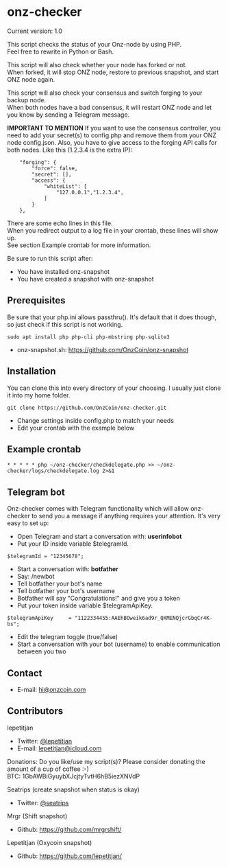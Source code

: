 # onz-checker
Current version: 1.0

This script checks the status of your Onz-node by using PHP.<br>
Feel free to rewrite in Python or Bash. 
 
This script will also check whether your node has forked or not.<br>
When forked, it will stop ONZ node, restore to previous snapshot, and start ONZ node again.
  
This script will also check your consensus and switch forging to your backup node.<br>
When both nodes have a bad consensus, it will restart ONZ node and let you know by sending a Telegram message.

<b>IMPORTANT TO MENTION</b>
If you want to use the consensus controller, you need to add your secret(s) to config.php and remove them from your ONZ node config.json.
Also, you have to give access to the forging API calls for both nodes. Like this (1.2.3.4 is the extra IP):
```
    "forging": {
        "force": false,
        "secret": [],
        "access": {
            "whiteList": [
                "127.0.0.1","1.2.3.4",
            ]
        }
    },
```

There are some echo lines in this file.<br>
When you redirect output to a log file in your crontab, these lines will show up. <br>
See section Example crontab for more information.

Be sure to run this script after:
* You have installed onz-snapshot
* You have created a snapshot with onz-snapshot

## Prerequisites
Be sure that your php.ini allows passthru(). It's default that it does though, so just check if this script is not working.
```
sudo apt install php php-cli php-mbstring php-sqlite3
```
* onz-snapshot.sh: https://github.com/OnzCoin/onz-snapshot

## Installation
You can clone this into every directory of your choosing. I usually just clone it into my home folder.
```
git clone https://github.com/OnzCoin/onz-checker.git
```
* Change settings inside config.php to match your needs
* Edit your crontab with the example below

## Example crontab
```
* * * * * php ~/onz-checker/checkdelegate.php >> ~/onz-checker/logs/checkdelegate.log 2>&1
```

## Telegram bot
Onz-checker comes with Telegram functionality which will allow onz-checker to send you a message if anything requires your attention. It's very easy to set up: 
* Open Telegram and start a conversation with: <b>userinfobot</b>
* Put your ID inside variable $telegramId. 
```
$telegramId = "12345678";
```
* Start a conversation with: <b>botfather</b>
* Say: /newbot
* Tell botfather your bot's name
* Tell botfather your bot's username
* Botfather will say "Congratulations!" and give you a token
* Put your token inside variable $telegramApiKey. 
```
$telegramApiKey 	= "1122334455:AAEhBOweik6ad9r_QXMENQjcrGbqCr4K-bs";
```
* Edit the telegram toggle (true/false)
* Start a conversation with your bot (username) to enable communication between you two

## Contact 
* E-mail: [hi@onzcoin.com](mailto:hi@onzcoin.com)

## Contributors
lepetitjan
* Twitter: [@lepetitjan](https://twitter.com/lepetitjan) 
* E-mail: [lepetitjan@icloud.com](mailto:lepetitjan@icloud.com) 

Donations:
Do you like/use my script(s)? Please consider donating the amount of a cup of coffee :-)<br>
BTC: 1GbAWBiGyuybXJcjtyTvtH6hB5iezXNVdP

Seatrips (create snapshot when status is okay)
* Twitter: [@seatrips<br>](https://twitter.com/seatrips)

Mrgr (Shift snapshot)
* Github: https://github.com/mrgrshift/

Lepetitjan (Oxycoin snapshot)
* Github: https://github.com/lepetitjan/